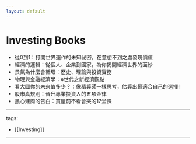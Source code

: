 ```yaml
---
layout: default
---
```

# Investing Books

* 從0到1：打開世界運作的未知祕密，在意想不到之處發現價值
* 經濟的邏輯：從個人、企業到國家，為你揭開經濟世界的面紗
* 景氣為什麼會循環：歷史、理論與投資實務
* 物理與金融經濟學：e世代之新經濟觀點
* 看大圖你的未來值多少？：像精算師一樣思考，估算出最適合自己的選擇!
* 股市真規則：晉升專業投資人的五項金律
* 黑心建商的告白：買屋前不看會哭的17堂課 

---
tags:
  - [[Investing]]


---